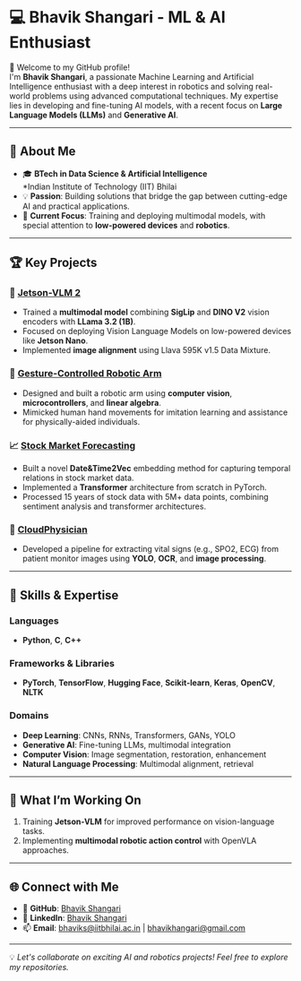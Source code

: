 # 💻 Bhavik Shangari - ML & AI Enthusiast

🌟 Welcome to my GitHub profile!  
I'm **Bhavik Shangari**, a passionate Machine Learning and Artificial Intelligence enthusiast with a deep interest in robotics and solving real-world problems using advanced computational techniques. My expertise lies in developing and fine-tuning AI models, with a recent focus on **Large Language Models (LLMs)** and **Generative AI**.

---

## 📖 About Me
- 🎓 **BTech in Data Science & Artificial Intelligence**  
  *Indian Institute of Technology (IIT) Bhilai
- 💡 **Passion**: Building solutions that bridge the gap between cutting-edge AI and practical applications.
- 🔬 **Current Focus**: Training and deploying multimodal models, with special attention to **low-powered devices** and **robotics**.

---

## 🏆 Key Projects

### 🚀 [Jetson-VLM 2](https://github.com/BhavikShangari/Jetson-VLM)
- Trained a **multimodal model** combining **SigLip** and **DINO V2** vision encoders with **LLama 3.2 (1B)**.
- Focused on deploying Vision Language Models on low-powered devices like **Jetson Nano**.
- Implemented **image alignment** using Llava 595K v1.5 Data Mixture.

### 🤖 [Gesture-Controlled Robotic Arm](https://github.com/BhavikShangari/Gesture-Controlled-Robotic-Arm)
- Designed and built a robotic arm using **computer vision**, **microcontrollers**, and **linear algebra**.
- Mimicked human hand movements for imitation learning and assistance for physically-aided individuals.

### 📈 [Stock Market Forecasting](https://github.com/BhavikShangari/DS250_Project)
- Built a novel **Date&Time2Vec** embedding method for capturing temporal relations in stock market data.
- Implemented a **Transformer** architecture from scratch in PyTorch.
- Processed 15 years of stock data with 5M+ data points, combining sentiment analysis and transformer architectures.

### 🏥 [CloudPhysician](https://github.com/BhavikShangari/Cloudphysician)
- Developed a pipeline for extracting vital signs (e.g., SPO2, ECG) from patient monitor images using **YOLO**, **OCR**, and **image processing**.

---


## 🔧 Skills & Expertise

### Languages
- **Python**, **C**, **C++**

### Frameworks & Libraries
- **PyTorch**, **TensorFlow**, **Hugging Face**, **Scikit-learn**, **Keras**, **OpenCV**, **NLTK**

### Domains
- **Deep Learning**: CNNs, RNNs, Transformers, GANs, YOLO
- **Generative AI**: Fine-tuning LLMs, multimodal integration
- **Computer Vision**: Image segmentation, restoration, enhancement
- **Natural Language Processing**: Multimodal alignment, retrieval

---

## 🎯 What I’m Working On
1. Training **Jetson-VLM** for improved performance on vision-language tasks.
2. Implementing **multimodal robotic action control** with OpenVLA approaches.

---

## 🌐 Connect with Me
- 🐙 **GitHub**: [Bhavik Shangari](https://github.com/BhavikShangari)
- 💼 **LinkedIn**: [Bhavik Shangari](https://www.linkedin.com/in/bhavik-shangari-416b0324a/)
- 📫 **Email**: bhaviks@iitbhilai.ac.in | bhavikhangari@gmail.com

---

💡 *Let's collaborate on exciting AI and robotics projects! Feel free to explore my repositories.*
